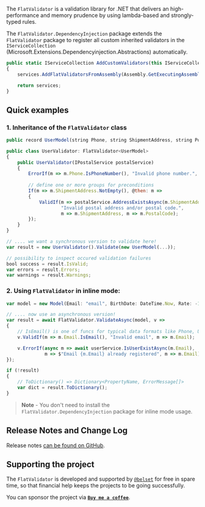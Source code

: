 ﻿The `FlatValidator` is a validation library for .NET that delivers an high-performance and memory prudence by using lambda-based and strongly-typed rules.

The `FlatValidator.DependencyInjection` package extends the `FlatValidator` package to register all custom inherited validators in the `IServiceCollection` (Microsoft.Extensions.Dependencyinjection.Abstractions) automatically.

```js
public static IServiceCollection AddCustomValidators(this IServiceCollection services)
{
    services.AddFlatValidatorsFromAssembly(Assembly.GetExecutingAssembly());

    return services;
}
```

## Quick examples

### 1. Inheritance of the `FlatValidator` class

```js
public record UserModel(string Phone, string ShipmentAddress, string PostalCode);

public class UserValidator: FlatValidator<UserModel> 
{
    public UserValidator(IPostalService postalService) 
    {
        ErrorIf(m => m.Phone.IsPhoneNumber(), "Invalid phone number.", m => m.Phone);
        
        // define one or more groups for preconditions
        If(m => m.ShipmentAddress.NotEmpty(), @then: m =>
        {
            ValidIf(m => postalService.AddressExistsAsync(m.ShipmentAddress, m.PostalCode), 
                    "Invalid postal address and/or postal code.", 
                    m => m.ShipmentAddress, m => m.PostalCode);
        });
    }
}

// .... we want a synchronous version to validate here!
var result = new UserValidator().Validate(new UserModel(...)); 

// possibility to inspect occured validation failures
bool success = result.IsValid;
var errors = result.Errors;
var warnings = result.Warnings;

```

### 2. Using `FlatValidator` in inline mode:

```js
var model = new Model(Email: "email", BirthDate: DateTime.Now, Rate: -100);

// .... now use an asynchronous version!
var result = await FlatValidator.ValidateAsync(model, v => 
{
    // IsEmail() is one of funcs for typical data formats like Phone, Url, CreditCard, etc.
    v.ValidIf(m => m.Email.IsEmail(), "Invalid email", m => m.Email);

    v.ErrorIf(async m => await userService.IsUserExistAsync(m.Email),
              m => $"Email {m.Email} already registered", m => m.Email);
});

if (!result) 
{ 
    // ToDictionary() => Dictionary<PropertyName, ErrorMessage[]>
    var dict = result.ToDictionary(); 
}
```
>**Note** -
> You don't need to install the `FlatValidator.DependencyInjection` package for inline mode usage.


## Release Notes and Change Log

Release notes [can be found on GitHub](https://github.com/belset/FlatValidator/blob/main/CHANGELOG.md).


## Supporting the project

The `FlatValidator` is developed and supported by [`@belset`](https://github.com/belset) for free in spare time, so that financial help keeps the projects to be going successfully.

 You can sponsor the project via [**`Buy me a coffee`**](https://www.buymeacoffee.com/belset).


